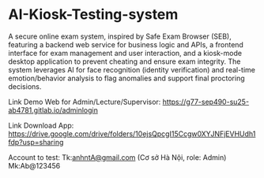 # AI-Kiosk-Testing-system
A secure online exam system, inspired by Safe Exam Browser (SEB), featuring a backend web service for business logic and APIs, a frontend interface for exam management and user interaction, and a kiosk-mode desktop application to prevent cheating and ensure exam integrity. The system leverages AI for face recognition (identity verification) and real-time emotion/behavior analysis to flag anomalies and support final proctoring decisions.

Link Demo Web for Admin/Lecture/Supervisor: https://g77-sep490-su25-ab4781.gitlab.io/adminlogin 

Link Download App: https://drive.google.com/drive/folders/10ejsQpcgI15Ccgw0XYJNFjEVHUdh1fdp?usp=sharing 

Account to test: Tk:anhntA@gmail.com (Cơ sở Hà Nội, role: Admin) Mk:Ab@123456
